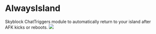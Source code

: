 # AlwaysIsland
Skyblock ChatTriggers module to automatically return to your island after AFK kicks or reboots.
![](https://i.imgur.com/6eCAajg.png)
